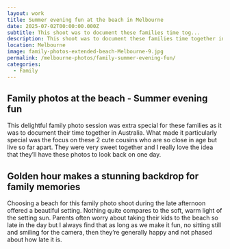 ```yaml
---
layout: work
title: Summer evening fun at the beach in Melbourne
date: 2025-07-02T00:00:00.000Z
subtitle: This shoot was to document these families time tog...
description: This shoot was to document these families time together in Australia and especially these little cousins who are so close in age but live so far apart. What a perfect time for family photos.
location: Melbourne
image: family-photos-extended-beach-Melbourne-9.jpg
permalink: /melbourne-photos/family-summer-evening-fun/
categories:
  - Family
---
```


## Family photos at the beach - Summer evening fun

This delightful family photo session was extra special for these families as it was to document their time together in Australia. What made it particularly special was the focus on these 2 cute cousins who are so close in age but live so far apart. They were very sweet together and I really love the idea that they’ll have these photos to look back on one day.

## Golden hour makes a stunning backdrop for family memories

Choosing a beach for this family photo shoot during the late afternoon offered a beautiful setting. Nothing quite compares to the soft, warm light of the setting sun. Parents often worry about taking their kids to the beach so late in the day but I always find that as long as we make it fun, no sitting still and smiling for the camera, then they’re generally happy and not phased about how late it is.
